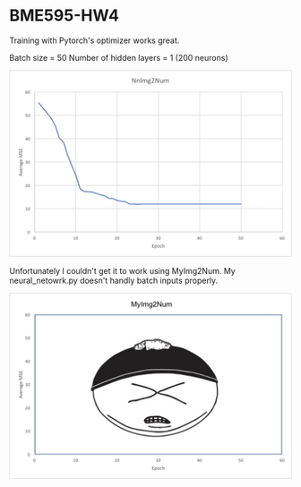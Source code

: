 # BME595-HW4




Training with Pytorch's optimizer works great.

Batch size = 50
Number of hidden layers = 1 (200 neurons)

![alt text](https://github.com/ssk1991/BME595-HW4/blob/master/Images/MSE%20Loss%20NnImg2Num.png)


Unfortunately I couldn't get it to work using MyImg2Num. My neural_netowrk.py doesn't handly batch inputs properly.

![alt text](https://github.com/ssk1991/BME595-HW4/blob/master/Images/MSE%20loss%20MyImg2Num.png)



